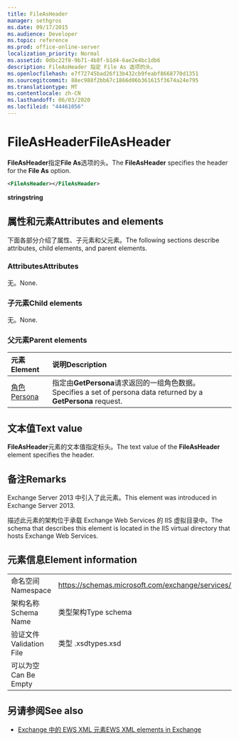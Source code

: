 ```yaml
---
title: FileAsHeader
manager: sethgros
ms.date: 09/17/2015
ms.audience: Developer
ms.topic: reference
ms.prod: office-online-server
localization_priority: Normal
ms.assetid: 0dbc22f8-9b71-4b8f-b1d4-6ae2e4bc1db6
description: FileAsHeader 指定 File As 选项的头。
ms.openlocfilehash: e7f72745bad26f13b432cb9feabf8668770d1351
ms.sourcegitcommit: 88ec988f2bb67c1866d06b361615f3674a24e795
ms.translationtype: MT
ms.contentlocale: zh-CN
ms.lasthandoff: 06/03/2020
ms.locfileid: "44461056"
---
```

# <a name="fileasheader"></a><span data-ttu-id="033f1-103">FileAsHeader</span><span class="sxs-lookup"><span data-stu-id="033f1-103">FileAsHeader</span></span>

<span data-ttu-id="033f1-104">**FileAsHeader**指定**File As**选项的头。</span><span class="sxs-lookup"><span data-stu-id="033f1-104">The **FileAsHeader** specifies the header for the **File As** option.</span></span> 
  
```XML
<FileAsHeader></FileAsHeader>
```

 <span data-ttu-id="033f1-105">**string**</span><span class="sxs-lookup"><span data-stu-id="033f1-105">**string**</span></span>
## <a name="attributes-and-elements"></a><span data-ttu-id="033f1-106">属性和元素</span><span class="sxs-lookup"><span data-stu-id="033f1-106">Attributes and elements</span></span>

<span data-ttu-id="033f1-107">下面各部分介绍了属性、子元素和父元素。</span><span class="sxs-lookup"><span data-stu-id="033f1-107">The following sections describe attributes, child elements, and parent elements.</span></span>
  
### <a name="attributes"></a><span data-ttu-id="033f1-108">Attributes</span><span class="sxs-lookup"><span data-stu-id="033f1-108">Attributes</span></span>

<span data-ttu-id="033f1-109">无。</span><span class="sxs-lookup"><span data-stu-id="033f1-109">None.</span></span>
  
### <a name="child-elements"></a><span data-ttu-id="033f1-110">子元素</span><span class="sxs-lookup"><span data-stu-id="033f1-110">Child elements</span></span>

<span data-ttu-id="033f1-111">无。</span><span class="sxs-lookup"><span data-stu-id="033f1-111">None.</span></span>
  
### <a name="parent-elements"></a><span data-ttu-id="033f1-112">父元素</span><span class="sxs-lookup"><span data-stu-id="033f1-112">Parent elements</span></span>

|<span data-ttu-id="033f1-113">**元素**</span><span class="sxs-lookup"><span data-stu-id="033f1-113">**Element**</span></span>|<span data-ttu-id="033f1-114">**说明**</span><span class="sxs-lookup"><span data-stu-id="033f1-114">**Description**</span></span>|
|:-----|:-----|
|[<span data-ttu-id="033f1-115">角色</span><span class="sxs-lookup"><span data-stu-id="033f1-115">Persona</span></span>](persona.md) <br/> |<span data-ttu-id="033f1-116">指定由**GetPersona**请求返回的一组角色数据。</span><span class="sxs-lookup"><span data-stu-id="033f1-116">Specifies a set of persona data returned by a **GetPersona** request.</span></span>  <br/> |
   
## <a name="text-value"></a><span data-ttu-id="033f1-117">文本值</span><span class="sxs-lookup"><span data-stu-id="033f1-117">Text value</span></span>

<span data-ttu-id="033f1-118">**FileAsHeader**元素的文本值指定标头。</span><span class="sxs-lookup"><span data-stu-id="033f1-118">The text value of the **FileAsHeader** element specifies the header.</span></span> 
  
## <a name="remarks"></a><span data-ttu-id="033f1-119">备注</span><span class="sxs-lookup"><span data-stu-id="033f1-119">Remarks</span></span>

<span data-ttu-id="033f1-120">Exchange Server 2013 中引入了此元素。</span><span class="sxs-lookup"><span data-stu-id="033f1-120">This element was introduced in Exchange Server 2013.</span></span>
  
<span data-ttu-id="033f1-121">描述此元素的架构位于承载 Exchange Web Services 的 IIS 虚拟目录中。</span><span class="sxs-lookup"><span data-stu-id="033f1-121">The schema that describes this element is located in the IIS virtual directory that hosts Exchange Web Services.</span></span>
  
## <a name="element-information"></a><span data-ttu-id="033f1-122">元素信息</span><span class="sxs-lookup"><span data-stu-id="033f1-122">Element information</span></span>

|||
|:-----|:-----|
|<span data-ttu-id="033f1-123">命名空间</span><span class="sxs-lookup"><span data-stu-id="033f1-123">Namespace</span></span>  <br/> |https://schemas.microsoft.com/exchange/services/2006/types  <br/> |
|<span data-ttu-id="033f1-124">架构名称</span><span class="sxs-lookup"><span data-stu-id="033f1-124">Schema Name</span></span>  <br/> |<span data-ttu-id="033f1-125">类型架构</span><span class="sxs-lookup"><span data-stu-id="033f1-125">Type schema</span></span>  <br/> |
|<span data-ttu-id="033f1-126">验证文件</span><span class="sxs-lookup"><span data-stu-id="033f1-126">Validation File</span></span>  <br/> |<span data-ttu-id="033f1-127">类型 .xsd</span><span class="sxs-lookup"><span data-stu-id="033f1-127">types.xsd</span></span>  <br/> |
|<span data-ttu-id="033f1-128">可以为空</span><span class="sxs-lookup"><span data-stu-id="033f1-128">Can Be Empty</span></span>  <br/> ||
   
## <a name="see-also"></a><span data-ttu-id="033f1-129">另请参阅</span><span class="sxs-lookup"><span data-stu-id="033f1-129">See also</span></span>



- [<span data-ttu-id="033f1-130">Exchange 中的 EWS XML 元素</span><span class="sxs-lookup"><span data-stu-id="033f1-130">EWS XML elements in Exchange</span></span>](ews-xml-elements-in-exchange.md)

